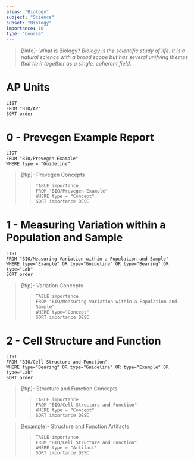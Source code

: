 ```yaml
---
alias: "Biology"
subject: "Science"
subset: "Biology"
importance: 10
type: "Course"
---
```


> [!info]- What is Biology?
_Biology is the scientific study of life. It is a natural science with a broad scope but has several unifying themes that tie it together as a single, coherent field._

# AP Units
```dataview
LIST
FROM "BIO/AP"
SORT order
```
# 0 - Prevegen Example Report
```dataview
LIST
FROM "BIO/Prevegen Example"
WHERE type = "Guideline"
```
>[!tip]- Prevegen Concepts
>>```dataview
>>TABLE importance
>>FROM "BIO/Prevegen Example"
>>WHERE type = "Concept"
>>SORT importance DESC
>>```

# 1 - Measuring Variation within a Population and Sample
```dataview
LIST
FROM "BIO/Measuring Variation within a Population and Sample"
WHERE type="Example" OR type="Guideline" OR type="Bearing" OR type="Lab"
SORT order
```
>[!tip]- Variation Concepts
>>```dataview
>>TABLE importance
>>FROM "BIO/Measuring Variation within a Population and Sample"
>>WHERE type="Concept"
>>SORT importance DESC
>>```

# 2 - Cell Structure and Function
```dataview
LIST
FROM "BIO/Cell Structure and Function"
WHERE type="Bearing" OR type="Guideline" OR type="Example" OR type="Lab"
SORT order
```
> [!tip]- Structure and Function Concepts
>> ```dataview
>> TABLE importance
>> FROM "BIO/Cell Structure and Function"
>> WHERE type = "Concept"
>> SORT importance DESC
>>```

> [!example]- Structure and Function Artifacts
> >```dataview
> >TABLE importance
> >FROM "BIO/Cell Structure and Function"
> >WHERE type = "Artifact"
> >SORT importance DESC
>>```

